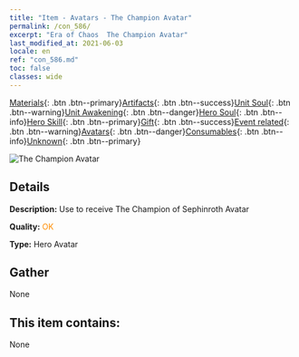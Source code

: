```yaml
---
title: "Item - Avatars - The Champion Avatar"
permalink: /con_586/
excerpt: "Era of Chaos  The Champion Avatar"
last_modified_at: 2021-06-03
locale: en
ref: "con_586.md"
toc: false
classes: wide
---
```

 [Materials](/Items/){: .btn .btn--primary}[Artifacts](/Items/Artifacts/){: .btn .btn--success}[Unit Soul](/Items/UnitSoul/){: .btn .btn--warning}[Unit Awakening](/Items/UnitAwakening/){: .btn .btn--danger}[Hero Soul](/Items/HeroSoul/){: .btn .btn--info}[Hero Skill](/Items/HeroSkill/){: .btn .btn--primary}[Gift](/Items/Gift/){: .btn .btn--success}[Event related](/Items/Events/){: .btn .btn--warning}[Avatars](/Items/Avatars/){: .btn .btn--danger}[Consumables](/Items/Consumables/){: .btn .btn--info}[Unknown](/Items/Unknown/){: .btn .btn--primary}

 ![The Champion Avatar](/images/h/h_Sephinroth2.jpg)

## Details
 **Description:** Use to receive The Champion of Sephinroth Avatar

 **Quality:** <span style="color: #FF8C00">OK</span>

 **Type:** Hero Avatar

## Gather

  None

## This item contains:

  None

